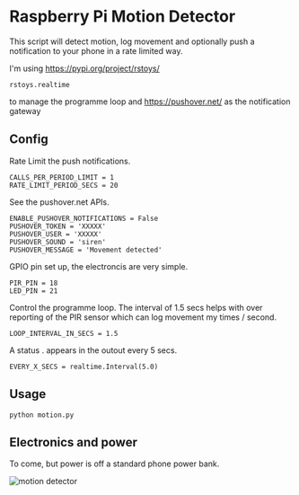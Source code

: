 # Raspberry Pi Motion Detector

This script will detect motion, log movement and optionally push a notification to your phone in a rate limited way. 

I'm using https://pypi.org/project/rstoys/ 

```
rstoys.realtime
```

to manage the programme loop and https://pushover.net/ as the notification gateway


## Config


Rate Limit the push notifications.

```
CALLS_PER_PERIOD_LIMIT = 1
RATE_LIMIT_PERIOD_SECS = 20
```

See the pushover.net APIs.

```
ENABLE_PUSHOVER_NOTIFICATIONS = False
PUSHOVER_TOKEN = 'XXXXX'
PUSHOVER_USER = 'XXXXX'
PUSHOVER_SOUND = 'siren'
PUSHOVER_MESSAGE = 'Movement detected'
```

GPIO pin set up, the electroncis are very simple.

```
PIR_PIN = 18
LED_PIN = 21
```

Control the programme loop. The interval of 1.5 secs helps with over reporting of the PIR sensor which can log movement my times / second.

```
LOOP_INTERVAL_IN_SECS = 1.5
```

A status . appears in the outout every 5 secs. 

```
EVERY_X_SECS = realtime.Interval(5.0)
```


## Usage

```
python motion.py
```

## Electronics and power

To come, but power is off a standard phone power bank.

![motion detector](https://github.com/klasharr/Raspberry-Pi/blob/master/motion_detection/IMG_20200302_065934654.png)

